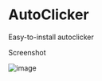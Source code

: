 # AutoClicker
Easy-to-install autoclicker

Screenshot


![image](https://github.com/ayd1ndemirci/AutoClicker/assets/128159204/9aefd40a-1a8a-4ad6-a14a-86b60c3b0b22)
